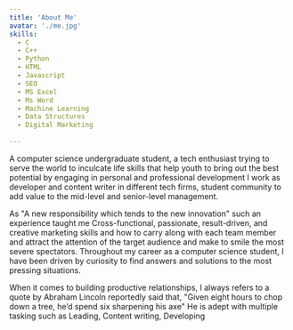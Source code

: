 ```yaml
---
title: 'About Me'
avatar: './me.jpg'
skills:
  - C
  - C++
  - Python
  - HTML
  - Javascript
  - SEO
  - MS Excel
  - Ms Word
  - Machine Learning
  - Data Structures
  - Digital Marketing
 
---
```


A computer science undergraduate student, a tech enthusiast trying to serve the world to inculcate life skills that help youth to bring out the best potential by engaging in personal and professional development I work as developer and content writer in different tech firms, student community to add value to the mid-level and senior-level management. 

As "A new responsibility which tends to the new innovation" such an experience taught me Cross-functional, passionate, result-driven, and creative marketing skills and how to carry along with each team member and attract the attention of the target audience and make to smile the most severe spectators. Throughout my career as a computer science student, I have been driven by curiosity to find answers and solutions to the most pressing situations.

When it comes to building productive relationships, I always refers to a quote by Abraham Lincoln reportedly said that,
"Given eight hours to chop down a tree, he’d spend six sharpening his axe" He is adept with multiple tasking such as Leading, Content writing, Developing


